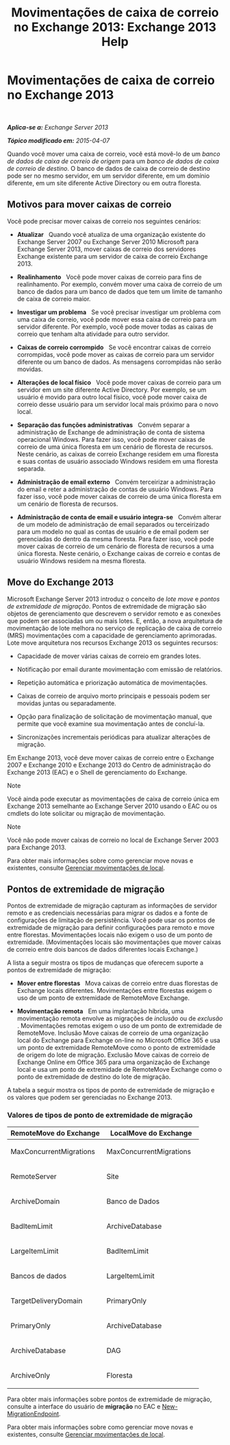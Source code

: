 ﻿---
title: 'Movimentações de caixa de correio no Exchange 2013: Exchange 2013 Help'
TOCTitle: Movimentações de caixa de correio no Exchange 2013
ms:assetid: 9c0a0bc9-2a39-4cf0-aa6e-6e5ef3fd38b5
ms:mtpsurl: https://technet.microsoft.com/pt-br/library/JJ150543(v=EXCHG.150)
ms:contentKeyID: 50486255
ms.date: 05/22/2018
mtps_version: v=EXCHG.150
ms.translationtype: MT
---

# Movimentações de caixa de correio no Exchange 2013

 

_**Aplica-se a:** Exchange Server 2013_

_**Tópico modificado em:** 2015-04-07_

Quando você mover uma caixa de correio, você está movê-lo de um *banco de dados de caixa de correio de origem* para um *banco de dados de caixa de correio de destino*. O banco de dados de caixa de correio de destino pode ser no mesmo servidor, em um servidor diferente, em um domínio diferente, em um site diferente Active Directory ou em outra floresta.

## Motivos para mover caixas de correio

Você pode precisar mover caixas de correio nos seguintes cenários:

  - **Atualizar**   Quando você atualiza de uma organização existente do Exchange Server 2007 ou Exchange Server 2010 Microsoft para Exchange Server 2013, mover caixas de correio dos servidores Exchange existente para um servidor de caixa de correio Exchange 2013.

  - **Realinhamento**   Você pode mover caixas de correio para fins de realinhamento. Por exemplo, convém mover uma caixa de correio de um banco de dados para um banco de dados que tem um limite de tamanho de caixa de correio maior.

  - **Investigar um problema**   Se você precisar investigar um problema com uma caixa de correio, você pode mover essa caixa de correio para um servidor diferente. Por exemplo, você pode mover todas as caixas de correio que tenham alta atividade para outro servidor.

  - **Caixas de correio corrompido**   Se você encontrar caixas de correio corrompidas, você pode mover as caixas de correio para um servidor diferente ou um banco de dados. As mensagens corrompidas não serão movidas.

  - **Alterações de local físico**   Você pode mover caixas de correio para um servidor em um site diferente Active Directory. Por exemplo, se um usuário é movido para outro local físico, você pode mover caixa de correio desse usuário para um servidor local mais próximo para o novo local.

  - **Separação das funções administrativas**   Convém separar a administração de Exchange de administração de conta de sistema operacional Windows. Para fazer isso, você pode mover caixas de correio de uma única floresta em um cenário de floresta de recursos. Neste cenário, as caixas de correio Exchange residem em uma floresta e suas contas de usuário associado Windows residem em uma floresta separada.

  - **Administração de email externo**   Convém terceirizar a administração do email e reter a administração de contas de usuário Windows. Para fazer isso, você pode mover caixas de correio de uma única floresta em um cenário de floresta de recursos.

  - **Administração de conta de email e usuário integra-se**   Convém alterar de um modelo de administração de email separados ou terceirizado para um modelo no qual as contas de usuário e de email podem ser gerenciadas do dentro da mesma floresta. Para fazer isso, você pode mover caixas de correio de um cenário de floresta de recursos a uma única floresta. Neste cenário, o Exchange caixas de correio e contas de usuário Windows residem na mesma floresta.

## Move do Exchange 2013

Microsoft Exchange Server 2013 introduz o conceito de *lote move* e *pontos de extremidade de migração*. Pontos de extremidade de migração são objetos de gerenciamento que descrevem o servidor remoto e as conexões que podem ser associadas um ou mais lotes. E, então, a nova arquitetura de movimentação de lote melhora no serviço de replicação de caixa de correio (MRS) movimentações com a capacidade de gerenciamento aprimoradas. Lote move arquitetura nos recursos Exchange 2013 os seguintes recursos:

  - Capacidade de mover várias caixas de correio em grandes lotes.

  - Notificação por email durante movimentação com emissão de relatórios.

  - Repetição automática e priorização automática de movimentações.

  - Caixas de correio de arquivo morto principais e pessoais podem ser movidas juntas ou separadamente.

  - Opção para finalização de solicitação de movimentação manual, que permite que você examine sua movimentação antes de concluí-la.

  - Sincronizações incrementais periódicas para atualizar alterações de migração.

Em Exchange 2013, você deve mover caixas de correio entre o Exchange 2007 e Exchange 2010 e Exchange 2013 do Centro de administração do Exchange 2013 (EAC) e o Shell de gerenciamento do Exchange.


> [!NOTE]
> Você ainda pode executar as movimentações de caixa de correio única em Exchange 2013 semelhante ao Exchange Server 2010 usando o EAC ou os cmdlets do lote solicitar ou migração de movimentação.




> [!NOTE]
> Você não pode mover caixas de correio no local de Exchange Server 2003 para Exchange 2013.



Para obter mais informações sobre como gerenciar move novas e existentes, consulte [Gerenciar movimentações de local](manage-on-premises-moves-exchange-2013-help.md).

## Pontos de extremidade de migração

Pontos de extremidade de migração capturam as informações de servidor remoto e as credenciais necessárias para migrar os dados e a fonte de configurações de limitação de persistência. Você pode usar os pontos de extremidade de migração para definir configurações para remoto e move entre florestas. Movimentações locais não exigem o uso de um ponto de extremidade. (Movimentações locais são movimentações que mover caixas de correio entre dois bancos de dados diferentes locais Exchange.)

A lista a seguir mostra os tipos de mudanças que oferecem suporte a pontos de extremidade de migração:

  - **Mover entre florestas**   Mova caixas de correio entre duas florestas de Exchange locais diferentes. Movimentações entre florestas exigem o uso de um ponto de extremidade de RemoteMove Exchange.

  - **Movimentação remota**   Em uma implantação híbrida, uma movimentação remota envolve as migrações de *inclusão* ou de *exclusão* . Movimentações remotas exigem o uso de um ponto de extremidade de RemoteMove. Inclusão Move caixas de correio de uma organização local do Exchange para Exchange on-line no Microsoft Office 365 e usa um ponto de extremidade RemoteMove como o ponto de extremidade de origem do lote de migração. Exclusão Move caixas de correio de Exchange Online em Office 365 para uma organização de Exchange local e usa um ponto de extremidade de RemoteMove Exchange como o ponto de extremidade de destino do lote de migração.

A tabela a seguir mostra os tipos de ponto de extremidade de migração e os valores que podem ser gerenciadas no Exchange 2013.

### Valores de tipos de ponto de extremidade de migração

<table>
<colgroup>
<col style="width: 50%" />
<col style="width: 50%" />
</colgroup>
<thead>
<tr class="header">
<th>RemoteMove do Exchange</th>
<th>LocalMove do Exchange</th>
</tr>
</thead>
<tbody>
<tr class="odd">
<td><p>MaxConcurrentMigrations</p></td>
<td><p>MaxConcurrentMigrations</p></td>
</tr>
<tr class="even">
<td><p>RemoteServer</p></td>
<td><p>Site</p></td>
</tr>
<tr class="odd">
<td><p>ArchiveDomain</p></td>
<td><p>Banco de Dados</p></td>
</tr>
<tr class="even">
<td><p>BadItemLimit</p></td>
<td><p>ArchiveDatabase</p></td>
</tr>
<tr class="odd">
<td><p>LargeItemLimit</p></td>
<td><p>BadItemLimit</p></td>
</tr>
<tr class="even">
<td><p>Bancos de dados</p></td>
<td><p>LargeItemLimit</p></td>
</tr>
<tr class="odd">
<td><p>TargetDeliveryDomain</p></td>
<td><p>PrimaryOnly</p></td>
</tr>
<tr class="even">
<td><p>PrimaryOnly</p></td>
<td><p>ArchiveDatabase</p></td>
</tr>
<tr class="odd">
<td><p>ArchiveDatabase</p></td>
<td><p>DAG</p></td>
</tr>
<tr class="even">
<td><p>ArchiveOnly</p></td>
<td><p>Floresta</p></td>
</tr>
</tbody>
</table>


Para obter mais informações sobre pontos de extremidade de migração, consulte a interface do usuário de **migração** no EAC e [New-MigrationEndpoint](https://technet.microsoft.com/pt-br/library/jj218611\(v=exchg.150\)).

Para obter mais informações sobre como gerenciar move novas e existentes, consulte [Gerenciar movimentações de local](manage-on-premises-moves-exchange-2013-help.md).

